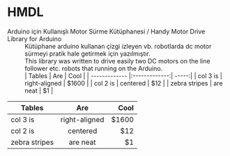 # HMDL
<dl>
<dt>Arduino için Kullanışlı Motor Sürme Kütüphanesi / Handy Motor Drive Library for Arduino</dt><dd></dd>


<dd>Kütüphane arduino kullanan çizgi izleyen vb. robotlarda dc motor sürmeyi pratik hale getirmek için yazılmıştır.</dd>
<dd>This library was written to drive easily two DC motors on the line follower etc. robots that running on the Arduino.</dd>
<dd>
| Tables        | Are           | Cool  |
| ------------- |:-------------:| -----:|
| col 3 is      | right-aligned | $1600 |
| col 2 is      | centered      |   $12 |
| zebra stripes | are neat      |    $1 |
</dd>
</dl>
<dl>

| Tables        | Are           | Cool  |
| ------------- |:-------------:| -----:|
| col 3 is      | right-aligned | $1600 |
| col 2 is      | centered      |   $12 |
| zebra stripes | are neat      |    $1 |


</dl>
